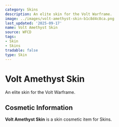 ```yaml
---
category: Skins
description: An elite skin for the Volt Warframe.
image: ../images/volt-amethyst-skin-b1c8d4c8ca.png
last_updated: '2025-09-17'
name: Volt Amethyst Skin
source: WFCD
tags:
- Skin
- Skins
tradable: false
type: Skin
---
```


# Volt Amethyst Skin

An elite skin for the Volt Warframe.

## Cosmetic Information

**Volt Amethyst Skin** is a skin cosmetic item for Skins.

